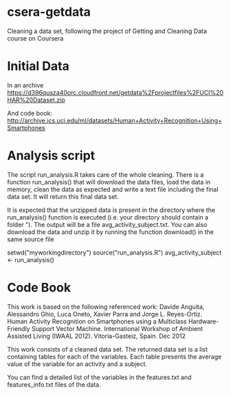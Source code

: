csera-getdata
=============

Cleaning a data set, following the project of Getting and Cleaning Data course on Coursera

# Initial Data

In an archive
https://d396qusza40orc.cloudfront.net/getdata%2Fprojectfiles%2FUCI%20HAR%20Dataset.zip

And code book:
http://archive.ics.uci.edu/ml/datasets/Human+Activity+Recognition+Using+Smartphones

# Analysis script

The script run_analysis.R takes care of the whole cleaning. There is a function run_analysis() that will download the data files, load the data in memory, clean the data as expected and write a text file including the final data set. It will return this final data set.

It is expected that the unzipped data is present in the directory where the run_analysis() function is executed (i.e. your directory should contain a folder "). The output will be a file avg_activity_subject.txt.
You can also download the data and unzip it by running the function download() in the same source file

setwd("myworkingdirectory")
source("run_analysis.R")
avg_activity_subject <- run_analysis()

# Code Book

This work is based on the following referenced work:
Davide Anguita, Alessandro Ghio, Luca Oneto, Xavier Parra and Jorge L. Reyes-Ortiz. Human Activity Recognition on Smartphones using a Multiclass Hardware-Friendly Support Vector Machine. International Workshop of Ambient Assisted Living (IWAAL 2012). Vitoria-Gasteiz, Spain. Dec 2012

This work consists of a cleaned data set. The returned data set is a list containing tables for each of the variables. Each table presents the average value of the variable for an activity and a subject.

You can find a detailed list of the variables in the features.txt and features_info.txt files of the data.

